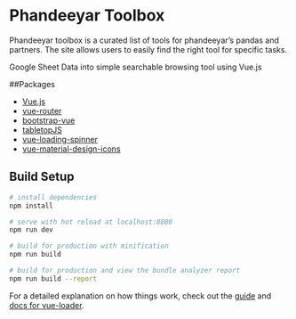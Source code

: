 # Phandeeyar Toolbox

Phandeeyar toolbox is a curated list of tools for phandeeyar’s pandas and partners. The site allows users to easily find the right tool for specific tasks.

Google Sheet Data into simple searchable browsing tool using Vue.js

##Packages
- [Vue.js](https://vuejs.org/)
- [vue-router](https://router.vuejs.org/en/)
- [bootstrap-vue](https://bootstrap-vue.js.org)
- [tabletopJS](https://github.com/jsoma/tabletop)
- [vue-loading-spinner](https://github.com/nguyenvanduocit/vue-loading-spinner)
- [vue-material-design-icons](https://gitlab.com/robcresswell/vue-material-design-icons)

## Build Setup

``` bash
# install dependencies
npm install

# serve with hot reload at localhost:8080
npm run dev

# build for production with minification
npm run build

# build for production and view the bundle analyzer report
npm run build --report
```

For a detailed explanation on how things work, check out the [guide](http://vuejs-templates.github.io/webpack/) and [docs for vue-loader](http://vuejs.github.io/vue-loader).
